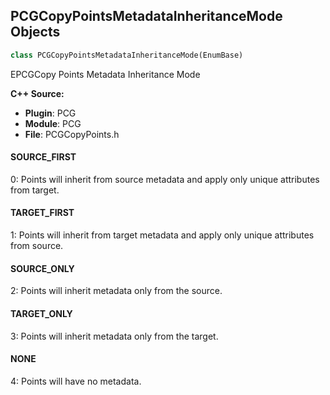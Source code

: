 ## PCGCopyPointsMetadataInheritanceMode Objects

```python
class PCGCopyPointsMetadataInheritanceMode(EnumBase)
```

EPCGCopy Points Metadata Inheritance Mode

**C++ Source:**

- **Plugin**: PCG
- **Module**: PCG
- **File**: PCGCopyPoints.h

<a id="unreal.PCGCopyPointsMetadataInheritanceMode.SOURCE_FIRST"></a>

#### SOURCE_FIRST

0: Points will inherit from source metadata and apply only unique attributes from target.

<a id="unreal.PCGCopyPointsMetadataInheritanceMode.TARGET_FIRST"></a>

#### TARGET_FIRST

1: Points will inherit from target metadata and apply only unique attributes from source.

<a id="unreal.PCGCopyPointsMetadataInheritanceMode.SOURCE_ONLY"></a>

#### SOURCE_ONLY

2: Points will inherit metadata only from the source.

<a id="unreal.PCGCopyPointsMetadataInheritanceMode.TARGET_ONLY"></a>

#### TARGET_ONLY

3: Points will inherit metadata only from the target.

<a id="unreal.PCGCopyPointsMetadataInheritanceMode.NONE"></a>

#### NONE

4: Points will have no metadata.

<a id="unreal.PCGCopyPointsTagInheritanceMode"></a>